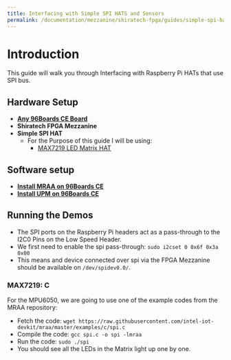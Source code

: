 ```yaml
---
title: Interfacing with Simple SPI HATS and Sensors
permalink: /documentation/mezzanine/shiratech-fpga/guides/simple-spi-hats/
---
```

# Introduction

This guide will walk you through Interfacing with Raspberry Pi HATs that use SPI bus.

## Hardware Setup

- **[Any 96Boards CE Board](/products/ce/)**
- **Shiratech FPGA Mezzanine**
- **Simple SPI HAT**
  - For the Purpose of this guide I will be using:
    - [MAX7219 LED Matrix HAT](https://www.crazypi.com/RPI-LED-MATRIX)

## Software setup

- **[Install MRAA on 96Boards CE](https://youtu.be/c8b6pcc6H2c)**
- **[Install UPM on 96Boards CE](https://github.com/intel-iot-devkit/upm/blob/master/docs/building/)**

## Running the Demos

- The SPI ports on the Raspberry Pi headers act as a pass-through to the I2C0 Pins on the Low Speed Header.
- We first need to enable the spi pass-through: `sudo i2cset 0 0x6f 0x3a 0x00`
- This means and device connected over spi via the FPGA Mezzanine should be available on `/dev/spidev0.0/`.

### MAX7219: C

For the MPU6050, we are going to use one of the example codes from the MRAA repository:

- Fetch the code: `wget https://raw.githubusercontent.com/intel-iot-devkit/mraa/master/examples/c/spi.c`
- Compile the code: `gcc spi.c -o spi -lmraa`
- Run the code: `sudo ./spi`
- You should see all the LEDs in the Matrix light up one by one.
